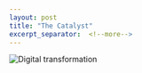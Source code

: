 ```yaml
---
layout: post
title: "The Catalyst"
excerpt_separator:  <!--more-->
---
```


<img src="/blog/images/digitaltran.jpg" alt="Digital transformation">

<script type="text/javascript" src="https://platform-api.sharethis.com/js/sharethis.js#property=5eaba5f77525e90012616b98&product=inline-share-buttons" async="async"></script>

